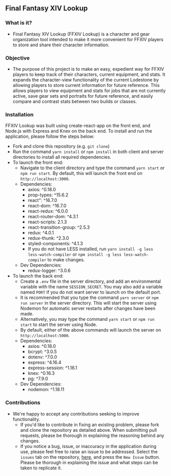 ## Final Fantasy XIV Lookup

### What is it?

- Final Fantasy XIV Lookup (FFXIV Lookup) is a character and gear organization tool intended to make it more convenient for FFXIV players to store and share their character information.

### Objective

- The purpose of this project is to make an easy, expedient way for FFXIV players to keep track of their characters, current equipment, and stats.  It expands the character-view functionality of the current Lodestone by allowing players to store current information for future reference.  This allows players to view equipment and stats for jobs that are not currently active, save gear sets and portraits for future reference, and easily compare and contrast stats between two builds or classes.

### Installation

FFXIV Lookup was built using create-react-app on the front end, and Node.js with Express and Knex on the back end.  To install and run the application, please follow the steps below:

- Fork and clone this repository (e.g. `git clone`)
- Run the command `yarn install` or `npm install` in both client and server directories to install all required dependencies.
- To launch the front end:
    - Navigate to the client directory and type the command `yarn start` or `npm run start`.  By default, this will launch the front end on `http://localhost:3000`.
    - Dependencies:
        - axios: ^0.18.0
        - prop-types: ^15.6.2
        - react": ^16.7.0
        - react-dom: ^16.7.0
        - react-redux: ^6.0.0
        - react-router-dom: ^4.3.1
        - react-scripts: 2.1.3
        - react-transition-group: ^2.5.3
        - redux: ^4.0.1
        - redux-thunk: ^2.3.0
        - styled-components: ^4.1.3
        - If you do not have LESS installed, run `yarn install -g less less-watch-compiler` or `npm install -g less less-watch-compiler` to make changes.
    - Dev Dependencies:
        - redux-logger: ^3.0.6
- To launch the back end:
    - Create a `.env` file in the server directory, and add an environmental variable with the name `SESSION_SECRET`.  You may also add a variable named `PORT` if you do not want server to launch on the default port.
    - It is recommended that you type the command `yarn server` or `npm run server` in the server directory.  This will start the server using Nodemon for automatic server restarts after changes have been made.  
    - Alternatively, you may type the command `yarn start` or `npm run start` to start the server using Node. 
    - By default, either of the above commands will launch the server on `http://localhost:5000`.
    - Dependencies:
        - axios: ^0.18.0
        - bcrypt: ^3.0.5
        - dotenv: ^7.0.0
        - express: ^4.16.4
        - express-session: ^1.16.1
        - knex: ^0.16.3
        - pg: ^7.9.0
    - Dev Dependencies:
        - nodemon: ^1.18.11

### Contributions

- We're happy to accept any contributions seeking to improve functionality.
    - If you'd like to contribute in fixing an existing problem, please fork and clone the repository as detailed above.  When submitting pull requests, please be thorough in explaining the reasoning behind any changes.
    - If you notice a bug, issue, or inaccuracy in the application during use, please feel free to raise an issue to be addressed.  Select the `issues` tab on the repository, [here](https://github.com/edreeseg/ffxiv-lookup/issues), and press the `New Issue` button.  Please be thorough in explaining the issue and what steps can be taken to replicate it.